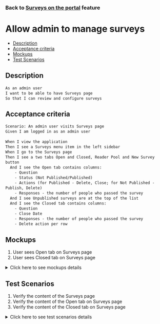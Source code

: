 ### Back to [Surveys on the portal](../../) feature

# Allow admin to manage surveys

- [Description](#description)
- [Acceptance criteria](#acceptance-criteria)
- [Mockups](#mockups)
- [Test Scenarios](#test-scenarios)

## Description

    As an admin user
    I want to be able to have Surveys page
    So that I can review and configure surveys

## Acceptance criteria

    Scenario: An admin user visits Surveys page
    Given I am logged in as an admin user

    When I view the application
    Then I see a Surveys menu item in the left sidebar
    When I go to the Surveys page
    Then I see a two tabs Open and Closed, Reader Pool and New Survey button
      And I see the Open tab contains columns:
        - Question
        - Status (Not Published/Published)
        - Actions (for Published - Delete, Close; for Not Published - Publish, Delete)
        - Responses - the number of people who passed the survey
      And I see Unpublished surveys are at the top of the list
      And I see the Closed tab contains columns:
        - Question
        - Close Date
        - Responses - the number of people who passed the survey
        - Delete action per row

## Mockups

1. User sees Open tab on Surveys page
2. User sees Closed tab on Surveys page

<details>
  <summary>Click here to see mockups details</summary>

**1. User sees open tab on Surveys page:**

![Open tab on Surveys page Screen](/products/sport_news_portal/web_application_features/surveys/images/surveys_open_tab.png)

**2. User sees Closed tab on Surveys page:**

![Closed tab on Surveys page Screen](/products/sport_news_portal/web_application_features/surveys/images/surveys_closed_tab.png)

</details>

## Test Scenarios

1. Verify the content of the Surveys page
2. Verify the content of the Open tab on Surveys page
3. Verify the content of the Сlosed tab on Surveys page

<details>
  <summary>Click here to see test scenarios details</summary>

### **#1. Verify the content of the Surveys page**

|#|Steps|Expected Result
------|-------|----------
|1|Go to sport news site|
|2|Log in your admin account|
|3|Click on the Surveys menu item in the left sidebar|
|4|Observe the content of the Surveys menu item in the left sidebar|The system displays two tabs Open and Closed, Reader Pool and New Survey button

### **#2. Verify the content of the Open tab on Surveys page**

|#|Steps|Expected Result
------|-------|----------
|1|Go to sport news site|
|2|Log in your admin account|
|3|Click on the Surveys menu item in the left sidebar|
|4|Observe the content of the Surveys menu item in the left sidebar|The system displays two tabs Open and Closed, Reader Pool and New Survey button
|5|Click on the Open tab|The Open tab contains columns:<br>- Question<br>- Status (Not Published/Published)<br>- Actions (for Published - Delete, Close; for Not Published - Publish, Delete)<br>- Actions (for Published - Delete, Close; for Not Published - Publish, Delete)<br>- Responses - the number of people who passed the survey

### **#3. Verify the content of the Сlosed tab on Surveys page**

|#|Steps|Expected Result
------|-------|----------
|1|Go to sport news site|
|2|Log in your admin account|
|3|Click on the Surveys menu item in the left sidebar|
|4|Observe the content of the Surveys menu item in the left sidebar|The system displays two tabs Open and Closed, Reader Pool and New Survey button
|5|Click on the Closed tab|The Open tab contains columns:<br>- Question<br>- Close Date<br>- Responses - the number of people who passed the survey<br>- Delete action per row

</details>
